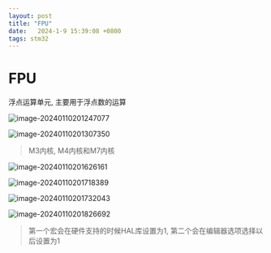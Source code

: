 ```yaml
---
layout: post
title: "FPU" 
date:   2024-1-9 15:39:08 +0800
tags: stm32  
---
```


# FPU

浮点运算单元, 主要用于浮点数的运算

![image-20240110201247077](https://picture-01-1316374204.cos.ap-beijing.myqcloud.com/image/202401102012153.png)

![image-20240110201307350](https://picture-01-1316374204.cos.ap-beijing.myqcloud.com/image/202401102013382.png)

> M3内核, M4内核和M7内核

![image-20240110201626161](https://picture-01-1316374204.cos.ap-beijing.myqcloud.com/image/202401102016357.png)

![image-20240110201718389](https://picture-01-1316374204.cos.ap-beijing.myqcloud.com/image/202401102017452.png)

![image-20240110201732043](https://picture-01-1316374204.cos.ap-beijing.myqcloud.com/image/202401102017091.png)

![image-20240110201826692](https://picture-01-1316374204.cos.ap-beijing.myqcloud.com/image/202401102018743.png)

> 第一个宏会在硬件支持的时候HAL库设置为1, 第二个会在编辑器选项选择以后设置为1





